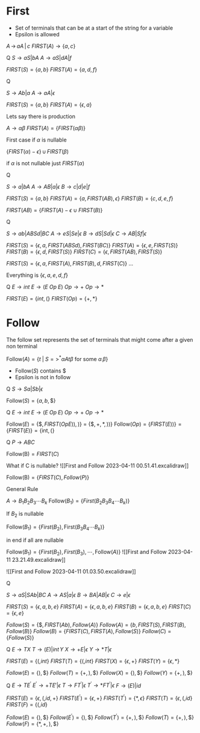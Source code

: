 
# First

- Set of terminals that can be at a start of the string for a variable
- Epsilon is allowed

$A \, \rightarrow \,aA \,|\, c$
$FIRST(A) \rightarrow \{a,c\}$


Q
$S \rightarrow aS | bA$
$A \rightarrow aS | dA | f$

$FIRST(S) = \{a,b\}$
$FIRST(A) = \{a,d,f\}$


Q

$S \rightarrow Ab | a$
$A \rightarrow aA | \epsilon$

$FIRST(S) = \{a,b\}$
$FIRST(A) = \{\epsilon, a\}$

Lets say there is production 

$A \rightarrow \alpha \beta$
$FIRST(A) = \{FIRST(\alpha \beta)\}$

First case 
if $\alpha$ is nullable

$\{FIRST(\alpha) - \epsilon\}\, \cup \, FIRST(\beta)$

if $\alpha$ is not  nullable
just $FIRST(\alpha)$

Q

$S \rightarrow a | bA$
$A \rightarrow AB | a | \epsilon$
$B \rightarrow c | d | e | f$

$FIRST(S) = \{a,b\}$
$FIRST(A) = \{a,FIRST(AB),\epsilon\}$
$FIRST(B) = \{c,d,e,f\}$

$FIRST(AB) = \{FIRST(A)-\epsilon \cup FIRST(B)\}$

Q

$S \rightarrow ab | ABSd | BC$
$A \rightarrow eS | Se | \epsilon$
$B \rightarrow dS | Sd | \epsilon$
$C \rightarrow AB | Sf | \epsilon$

$FIRST(S) = \{\epsilon, a, FIRST(ABSd), FIRST(BC)\}$
$FIRST(A) = \{\epsilon, e, FIRST(S)\}$
$FIRST(B) = \{\epsilon,  d, FIRST(S)\}$
$FIRST(C) = \{\epsilon, FIRST(AB), FIRST(S)\}$

$FIRST(S) = \{\epsilon,a,FIRST(A),FIRST(B),d,FIRST(C)\}$
...

Everything is $\{\epsilon,a,e,d,f\}$


Q
$E \rightarrow int$
$E \rightarrow (E\; Op\; E)$
$Op \rightarrow +$
$Op \rightarrow *$

$FIRST(E) = \{int, (\}$
$FIRST(Op) = \{+,*\}$

# Follow

The follow set represents the set of terminals that might come after a given non terminal


$\text{Follow}(A)= \{t \; | \; S =>^{*} \alpha A t \beta \text{  for some }\alpha \, \beta\}$

- $\text{Follow}(S) \text{ contains } \$$
- Epsilon is not in follow

Q
$S \rightarrow Sa | Sb | \epsilon$

$\text{Follow}(S) = \{a,b,\$\}$

Q
$E \rightarrow int$
$E \rightarrow (E\; Op\; E)$
$Op \rightarrow +$
$Op \rightarrow *$

$\text{Follow}(E) = \{\$, FIRST(OpE)), )\}$ = $\{\$, +,*, ))\}$
$\text{Follow}(Op) = \{FIRST(E))\} = \{FIRST(E) \} = \{\text{int},( \}$ 

Q
$P \rightarrow ABC$

$\text{Follow(B)} = FIRST(C)$

What if C is nullable?
![[First and Follow 2023-04-11 00.51.41.excalidraw]]

$\text{Follow(B)} = \{FIRST(C),Follow(P)\}$

General Rule

$A \rightarrow B_1 B_2 B_3 \cdots B_k$
$\text{Follow}(B_1) = \{First(B_2B_3B_4\cdots B_k)\}$

If $B_2$ is nullable

$\text{Follow}(B_1) = \{First(B_2), \text{First}(B_3B_4\cdots B_k)\}$

in end if all are nullable


$\text{Follow}(B_1) = \{First(B_2), First(B_3), \cdots, \text{Follow}(A)\}$
![[First and Follow 2023-04-11 23.21.49.excalidraw]]


![[First and Follow 2023-04-11 01.03.50.excalidraw]]


Q

$S \rightarrow aS | SAb | BC$
$A \rightarrow AS | a | \epsilon$
$B \rightarrow BA | AB | \epsilon$
$C \rightarrow e | \epsilon$

$FIRST(S) = \{\epsilon, a,b,e\}$
$FIRST(A) = \{\epsilon, a,b,e\}$
$FIRST(B) = \{\epsilon, a,b,e\}$
$FIRST(C) = \{\epsilon, e\}$

$Follow(S) = \{\$, FIRST(Ab), Follow(A)\}$
$Follow(A) = \{b,FIRST(S), FIRST(B), Follow(B)\}$
$Follow(B) = \{FIRST(C), FIRST(A), Follow(S)\}$
$Follow(C) = \{Follow(S)\}$

Q
$E \rightarrow TX$
$T \rightarrow (E) | int\,Y$
$X \rightarrow +E | \epsilon$
$Y \rightarrow * T| \epsilon$

$FIRST(E) = \{(, int\}$
$FIRST(T) = \{(,int\}$
$FIRST(X) = \{\epsilon,+\}$
$FIRST(Y) = \{\epsilon, *\}$

$Follow(E) = \{), \$\}$
$Follow(T) = \{+,),\$\}$
$Follow(X) = \{), \$\}$
$Follow(Y) = \{+,),\$\}$


Q
$E \rightarrow T E^{'}$
$E^{'} \rightarrow  +TE{'} | \epsilon$
$T \rightarrow FT^{'} | \epsilon$
$T^{'} \rightarrow *FT^{'} | \epsilon$
$F \rightarrow (E) |  id$

$FIRST(E) = \{\epsilon,(,id,+\}$
$FIRST(E^{'}) = \{\epsilon, +\}$
$FIRST(T^{'}) = \{*,\epsilon\}$
$FIRST(T) = \{\epsilon, (,id\}$
$FIRST(F) = \{(, id\}$

$Follow(E) = \{),\$\}$
$Follow(E^{'}) = \{),\$\}$
$Follow(T^{'}) = \{+,),\$\}$
$Follow(T) = \{+, ) , \$ \}$
$Follow(F) = \{*,+, ),\$\}$
